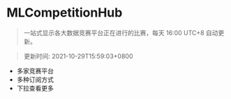 # MLCompetitionHub

> 一站式显示各大数据竞赛平台正在进行的比赛，每天 16:00 UTC+8 自动更新。
  
> 更新时间: 2021-10-29T15:59:03+0800 

* 多家竞赛平台
* 多种订阅方式
* 下拉查看更多